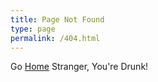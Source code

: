 ```yaml
---
title: Page Not Found
type: page
permalink: /404.html
---
```


Go [Home](/) Stranger, You're Drunk!

